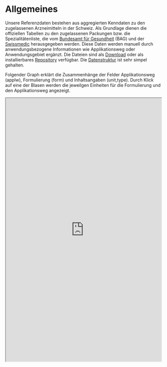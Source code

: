 # Allgemeines

Unsere Referenzdaten bestehen aus aggregierten Kenndaten zu den zugelassenen Arzneimitteln
in der Schweiz. Als Grundlage dienen die offiziellen Tabellen zu den zugelassenen
Packungen bzw. die Spezialitätenliste, die vom [Bundesamt für Gesundheit](https://www.bag.admin.ch) (BAG) und
der [Swissmedic](https://www.swissmedic.ch) herausgegeben werden. Diese Daten werden manuell durch anwendungsbezogene
Informationen wie Applikationsweg oder Anwendungsgebiet ergänzt. Die Dateien sind als
[Download](docs/einleitung?id=download) oder als installierbares [Repository](https://epha.ch/datensatz/#/docs/einleitung?id=repository)
verfügbar. Die [Datenstruktur](https://epha.ch/datensatz/#/docs/einleitung?id=datenstruktur) ist sehr simpel gehalten.

Folgender Graph erklärt die Zusammenhänge der Felder Applikationsweg (applw), Formulierung
(form) und Inhaltsangaben (unit,type). Durch Klick auf eine der Blasen werden die
jeweilgen Einheiten für die Formulierung und den Applikationsweg angezeigt.

<iframe src="https://epha.ch/datensatz/docs/bubble.html" width="100%" height="850px">
  ![Bubble](https://epha.ch/datensatz/assets/png/bubble.png)>
</iframe>
